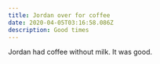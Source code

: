 ```yaml
---
title: Jordan over for coffee
date: 2020-04-05T03:16:58.086Z
description: Good times
---
```

Jordan had coffee without milk. It was good.